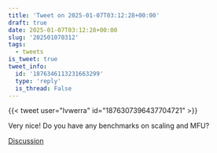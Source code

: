 ```yaml
---
title: 'Tweet on 2025-01-07T03:12:28+00:00'
draft: true
date: 2025-01-07T03:12:28+00:00
slug: '202501070312'
tags:
  - tweets
is_tweet: true
tweet_info:
  id: '1876346113231663299'
  type: 'reply'
  is_thread: False
---
```




{{< tweet user="lvwerra" id="1876307396437704721" >}}

Very nice! Do you have any benchmarks on scaling and MFU?

[Discussion](https://x.com/sytelus/status/1876346113231663299)
